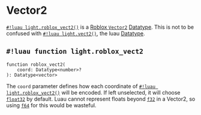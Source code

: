 # Vector2

[`#!luau light.roblox_vect2()`](./roblox_vect2.md) is a
<a href="https://create.roblox.com/docs/reference/engine/datatypes/Vector2" target="_blank">Roblox `Vector2`</a>
[Datatype](../index.md). This is not to be confused with [`#!luau light.vect2()`](./vect2.md), the luau
[Datatype](../index.md).

## `#!luau function light.roblox_vect2`

```luau title='<!-- client --> <!-- server --> <!-- shared --> <!-- sync -->'
function roblox_vect2(
    coord: Datatype<number>?
): Datatype<vector>
```

The `coord` parameter defines how each coordinate of [`#!luau light.roblox_vect2()`](./roblox_vect2.md) will be encoded.
If left unselected, it will choose [`float32`](../numbers/floats.md) by default. Luau cannot represent floats beyond
[`f32`](../numbers/floats.md) in a Vector2, so using [`f64`](../numbers/floats.md) for this would be wasteful.
